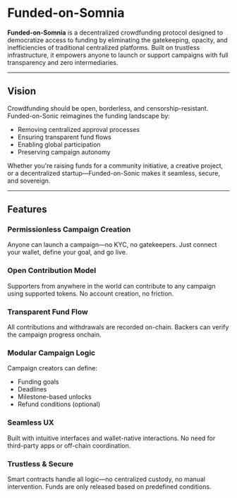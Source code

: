 # Funded-on-Somnia

**Funded-on-Somnia** is a decentralized crowdfunding protocol designed to democratize access to funding by eliminating the gatekeeping, opacity, and inefficiencies of traditional centralized platforms. Built on trustless infrastructure, it empowers anyone to launch or support campaigns with full transparency and zero intermediaries.

---

## Vision

Crowdfunding should be open, borderless, and censorship-resistant. Funded-on-Sonic reimagines the funding landscape by:

- Removing centralized approval processes
- Ensuring transparent fund flows
- Enabling global participation
- Preserving campaign autonomy

Whether you're raising funds for a community initiative, a creative project, or a decentralized startup—Funded-on-Sonic makes it seamless, secure, and sovereign.

---

## Features

### Permissionless Campaign Creation
Anyone can launch a campaign—no KYC, no gatekeepers. Just connect your wallet, define your goal, and go live.

### Open Contribution Model
Supporters from anywhere in the world can contribute to any campaign using supported tokens. No account creation, no friction.

### Transparent Fund Flow
All contributions and withdrawals are recorded on-chain. Backers can verify the campaign progress onchain.

### Modular Campaign Logic
Campaign creators can define:
- Funding goals
- Deadlines
- Milestone-based unlocks
- Refund conditions (optional)

### Seamless UX
Built with intuitive interfaces and wallet-native interactions. No need for third-party apps or off-chain coordination.

### Trustless & Secure
Smart contracts handle all logic—no centralized custody, no manual intervention. Funds are only released based on predefined conditions.

